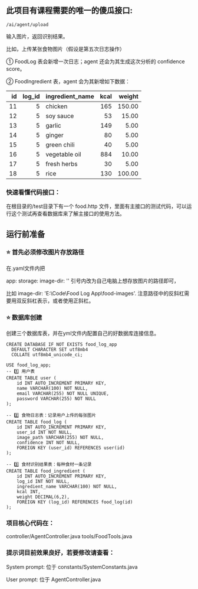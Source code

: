
## 此项目有课程需要的唯一的傻瓜接口:
`/ai/agent/upload`

输入图片，返回识别结果。

比如，上传某张食物图片（假设是第五次日志操作）

① FoodLog 表会新增一次日志；agent 还会为其生成这次分析的 confidence score。

② FoodIngredient 表，agent 会为其新增如下数据：

| id | log_id | ingredient_name | kcal | weight |
|---:|-------:|:----------------|-----:|-------:|
| 11 | 5 | chicken | 165 | 150.00 |
| 12 | 5 | soy sauce | 53 | 15.00 |
| 13 | 5 | garlic | 149 | 5.00 |
| 14 | 5 | ginger | 80 | 5.00 |
| 15 | 5 | green chili | 40 | 5.00 |
| 16 | 5 | vegetable oil | 884 | 10.00 |
| 17 | 5 | fresh herbs | 30 | 5.00 |
| 18 | 5 | rice | 130 | 100.00 |

### 快速看懂代码接口：
在根目录的/test目录下有一个 food.http 文件，里面有主接口的测试代码，可以运行这个测试再查看数据库来了解主接口的使用方法。


## 运行前准备
### ⭐ 首先必须修改图片存放路径
在.yaml文件内把

app:
storage:
image-dir: ''
引号内改为自己电脑上想存放图片的路径即可，

比如 image-dir: 'E:\\Code\\Food Log App\\food-images'.
注意路径中的反斜杠需要用双反斜杠表示，或者使用正斜杠。

### ⭐ 数据库创建
创建三个数据库表，并在yml文件内配置自己的好数据库连接信息。

```text
CREATE DATABASE IF NOT EXISTS food_log_app
  DEFAULT CHARACTER SET utf8mb4
  COLLATE utf8mb4_unicode_ci;

USE food_log_app;
-- 1️⃣ 用户表
CREATE TABLE user (
    id INT AUTO_INCREMENT PRIMARY KEY,
    name VARCHAR(100) NOT NULL,
    email VARCHAR(255) NOT NULL UNIQUE,
    password VARCHAR(255) NOT NULL
);

-- 2️⃣ 食物日志表：记录用户上传的每张图片
CREATE TABLE food_log (
    id INT AUTO_INCREMENT PRIMARY KEY,
    user_id INT NOT NULL,
    image_path VARCHAR(255) NOT NULL,
    confidence INT NOT NULL,
    FOREIGN KEY (user_id) REFERENCES user(id)
);

-- 3️⃣ 食材识别结果表：每种食材一条记录
CREATE TABLE food_ingredient (
    id INT AUTO_INCREMENT PRIMARY KEY,
    log_id INT NOT NULL,
    ingredient_name VARCHAR(100) NOT NULL,
    kcal INT,
    weight DECIMAL(6,2),
    FOREIGN KEY (log_id) REFERENCES food_log(id)
);
```


### 项目核心代码在：
controller/AgentController.java
tools/FoodTools.java

### 提示词目前效果良好，若要修改请查看：
System prompt: 位于 constants/SystemConstants.java

User prompt: 位于 AgentController.java
